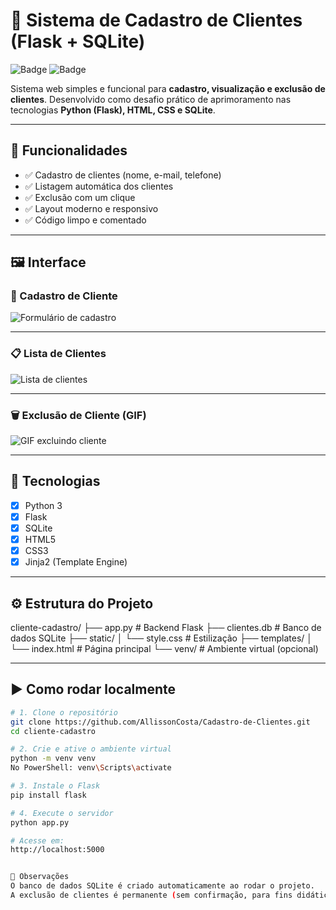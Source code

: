 # 🧾 Sistema de Cadastro de Clientes (Flask + SQLite)

![Badge](https://img.shields.io/badge/Python-Flask-blue?style=flat-square)
![Badge](https://img.shields.io/badge/Status-Completo-brightgreen?style=flat-square)

Sistema web simples e funcional para **cadastro, visualização e exclusão de clientes**. Desenvolvido como desafio prático de aprimoramento nas tecnologias **Python (Flask), HTML, CSS e SQLite**.

---

## 🎯 Funcionalidades

- ✅ Cadastro de clientes (nome, e-mail, telefone)
- ✅ Listagem automática dos clientes
- ✅ Exclusão com um clique
- ✅ Layout moderno e responsivo
- ✅ Código limpo e comentado

---

## 🖼️ Interface

### 🧾 Cadastro de Cliente

![Formulário de cadastro](https://i.imgur.com/H9HfWOB.png)

---

### 📋 Lista de Clientes

![Lista de clientes](https://i.imgur.com/NNxiPIg.png)

---

### 🗑️ Exclusão de Cliente (GIF)

![GIF excluindo cliente](https://i.imgur.com/0QeqXv1.gif)

---

## 🧠 Tecnologias

- [x] Python 3  
- [x] Flask  
- [x] SQLite  
- [x] HTML5  
- [x] CSS3  
- [x] Jinja2 (Template Engine)

---

## ⚙️ Estrutura do Projeto

cliente-cadastro/
├── app.py # Backend Flask
├── clientes.db # Banco de dados SQLite
├── static/
│ └── style.css # Estilização
├── templates/
│ └── index.html # Página principal
└── venv/ # Ambiente virtual (opcional)


---

## ▶️ Como rodar localmente

```bash
# 1. Clone o repositório
git clone https://github.com/AllissonCosta/Cadastro-de-Clientes.git
cd cliente-cadastro

# 2. Crie e ative o ambiente virtual
python -m venv venv
No PowerShell: venv\Scripts\activate

# 3. Instale o Flask
pip install flask

# 4. Execute o servidor
python app.py

# Acesse em:
http://localhost:5000


📌 Observações
O banco de dados SQLite é criado automaticamente ao rodar o projeto.
A exclusão de clientes é permanente (sem confirmação, para fins didáticos).

